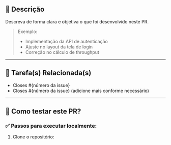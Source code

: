 ## 📄 Descrição

Descreva de forma clara e objetiva o que foi desenvolvido neste PR.

> Exemplo:
> - Implementação da API de autenticação
> - Ajuste no layout da tela de login
> - Correção no cálculo de throughput

---

## 🔗 Tarefa(s) Relacionada(s)

- Closes #{número da issue} <!-- Isso fecha a issue automaticamente quando o PR for mergeado -->
- Closes #{número da issue} (adicione mais conforme necessário)

---

## 🚀 Como testar este PR?

### ✅ Passos para executar localmente:

1. Clone o repositório:
   